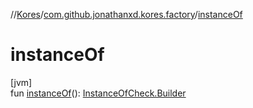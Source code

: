 //[Kores](../../index.md)/[com.github.jonathanxd.kores.factory](index.md)/[instanceOf](instance-of.md)

# instanceOf

[jvm]\
fun [instanceOf](instance-of.md)(): [InstanceOfCheck.Builder](../com.github.jonathanxd.kores.base/-instance-of-check/-builder/index.md)
